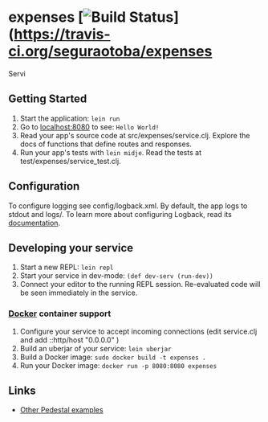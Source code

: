 # expenses [![Build Status](https://travis-ci.org/seguraotoba/expenses.svg?branch=master)](https://travis-ci.org/seguraotoba/expenses

Servi

## Getting Started

1. Start the application: `lein run`
2. Go to [localhost:8080](http://localhost:8080/) to see: `Hello World!`
3. Read your app's source code at src/expenses/service.clj. Explore the docs of functions
   that define routes and responses.
4. Run your app's tests with `lein midje`. Read the tests at test/expenses/service_test.clj.


## Configuration

To configure logging see config/logback.xml. By default, the app logs to stdout and logs/.
To learn more about configuring Logback, read its [documentation](http://logback.qos.ch/documentation.html).


## Developing your service

1. Start a new REPL: `lein repl`
2. Start your service in dev-mode: `(def dev-serv (run-dev))`
3. Connect your editor to the running REPL session.
   Re-evaluated code will be seen immediately in the service.

### [Docker](https://www.docker.com/) container support

1. Configure your service to accept incoming connections (edit service.clj and add  ::http/host "0.0.0.0" )
2. Build an uberjar of your service: `lein uberjar`
3. Build a Docker image: `sudo docker build -t expenses .`
4. Run your Docker image: `docker run -p 8080:8080 expenses`


## Links
* [Other Pedestal examples](http://pedestal.io/samples)
